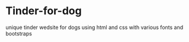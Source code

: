 # Tinder-for-dog
 unique tinder wedsite for dogs using html and css with various fonts and bootstraps
